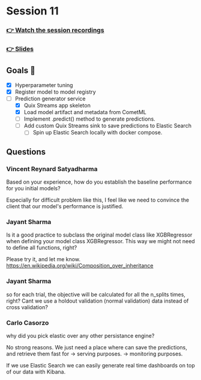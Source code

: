 # Session 11
### [👉 Watch the session recordings]()

### [👉 Slides]()

## Goals 🎯
- [x] Hyperparameter tuning
- [x] Register model to model registry
- [ ] Prediction generator service
    - [x] Quix Streams app skeleton
    - [x] Load model artifact and metadata from CometML
    - [ ] Implement .predict() method to generate predictions.
    - [ ] Add custom Quix Streams sink to save predictions to Elastic Search
        - [ ] Spin up Elastic Search locally with docker compose. 

## Questions

### Vincent Reynard Satyadharma
Based on your experience, how do you establish the baseline performance for you initial models?

Especially for difficult problem like this, I feel like we need to convince the client that our model's performance is justified.

### Jayant Sharma
Is it a good practice to subclass the original model class like XGBRegressor when defining your model class XGBRegressor. This way we might not need to define all functions, right?

Please try it, and let me know.
https://en.wikipedia.org/wiki/Composition_over_inheritance


### Jayant Sharma
so for each trial, the objective will be calculated for all the n_splits times, right? Cant we use a holdout validation (normal validation) data instead of cross validation?

### Carlo Casorzo
why did you pick elastic over any other persistance engine?

No strong reasons. We just need a place where can save the predictions, and retrieve them fast for
-> serving purposes.
-> monitoring purposes.

If we use Elastic Search we can easily generate real time dashboards on top of our data with Kibana.